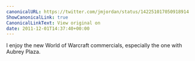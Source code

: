 ```yaml
---
canonicalURL: https://twitter.com/jmjordan/status/142251017050918914
ShowCanonicalLink: true
CanonicalLinkText: View original on
date: 2011-12-01T14:37:40+00:00
---
```

I enjoy the new World of Warcraft commercials, especially the one with Aubrey Plaza.